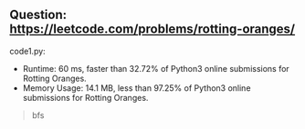 ## Question: https://leetcode.com/problems/rotting-oranges/

code1.py:
* Runtime: 60 ms, faster than 32.72% of Python3 online submissions for Rotting Oranges.
* Memory Usage: 14.1 MB, less than 97.25% of Python3 online submissions for Rotting Oranges.
> bfs